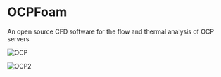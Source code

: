 # OCPFoam
An open source CFD software for the flow and thermal analysis of OCP servers

![OCP](https://user-images.githubusercontent.com/89465885/164973779-05e188ba-f645-4e2c-a579-e36468c17234.jpg)

![OCP2](https://user-images.githubusercontent.com/89465885/164973808-08815c7c-c071-48c6-bfb6-f27ca39dc4e1.jpg)
